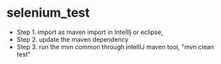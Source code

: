 # selenium_test

* Step 1. import as maven import in IntellIj or eclipse,
* Step 2. update the maven dependency
* Step 3. run the mvn common through intellIJ maven tool, "mvn clean test"
